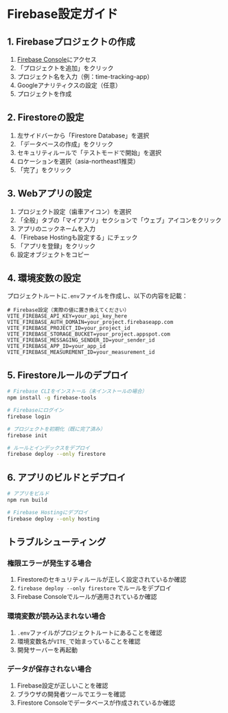 # Firebase設定ガイド

## 1. Firebaseプロジェクトの作成

1. [Firebase Console](https://console.firebase.google.com/)にアクセス
2. 「プロジェクトを追加」をクリック
3. プロジェクト名を入力（例：time-tracking-app）
4. Googleアナリティクスの設定（任意）
5. プロジェクトを作成

## 2. Firestoreの設定

1. 左サイドバーから「Firestore Database」を選択
2. 「データベースの作成」をクリック
3. セキュリティルールで「テストモードで開始」を選択
4. ロケーションを選択（asia-northeast1推奨）
5. 「完了」をクリック

## 3. Webアプリの設定

1. プロジェクト設定（歯車アイコン）を選択
2. 「全般」タブの「マイアプリ」セクションで「ウェブ」アイコンをクリック
3. アプリのニックネームを入力
4. 「Firebase Hostingも設定する」にチェック
5. 「アプリを登録」をクリック
6. 設定オブジェクトをコピー

## 4. 環境変数の設定

プロジェクトルートに`.env`ファイルを作成し、以下の内容を記載：

```env
# Firebase設定（実際の値に置き換えてください）
VITE_FIREBASE_API_KEY=your_api_key_here
VITE_FIREBASE_AUTH_DOMAIN=your_project.firebaseapp.com
VITE_FIREBASE_PROJECT_ID=your_project_id
VITE_FIREBASE_STORAGE_BUCKET=your_project.appspot.com
VITE_FIREBASE_MESSAGING_SENDER_ID=your_sender_id
VITE_FIREBASE_APP_ID=your_app_id
VITE_FIREBASE_MEASUREMENT_ID=your_measurement_id
```

## 5. Firestoreルールのデプロイ

```bash
# Firebase CLIをインストール（未インストールの場合）
npm install -g firebase-tools

# Firebaseにログイン
firebase login

# プロジェクトを初期化（既に完了済み）
firebase init

# ルールとインデックスをデプロイ
firebase deploy --only firestore
```

## 6. アプリのビルドとデプロイ

```bash
# アプリをビルド
npm run build

# Firebase Hostingにデプロイ
firebase deploy --only hosting
```

## トラブルシューティング

### 権限エラーが発生する場合

1. Firestoreのセキュリティルールが正しく設定されているか確認
2. `firebase deploy --only firestore` でルールをデプロイ
3. Firebase Consoleでルールが適用されているか確認

### 環境変数が読み込まれない場合

1. `.env`ファイルがプロジェクトルートにあることを確認
2. 環境変数名が`VITE_`で始まっていることを確認
3. 開発サーバーを再起動

### データが保存されない場合

1. Firebase設定が正しいことを確認
2. ブラウザの開発者ツールでエラーを確認
3. Firestore Consoleでデータベースが作成されているか確認